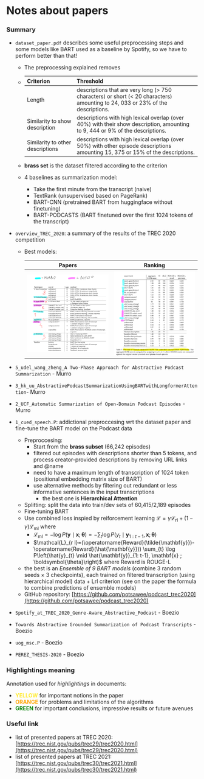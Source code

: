 # Notes about papers

### Summary

- `dataset_paper.pdf` describes some useful preprocessing steps and some models like BART used as a baseline by Spotify, so we have to perform better than that!

    - The preprocessing explained removes

    - | Criterion                        | Threshold                                                    |
        | -------------------------------- | ------------------------------------------------------------ |
        | Length                           | descriptions that are very long (> 750 characters) or short (< 20 characters) amounting to 24, 033 or 23% of the descriptions. |
        | Similarity to show description   | descriptions with high lexical overlap (over 40%) with their show description, amounting to 9, 444 or 9% of the descriptions. |
        | Similarity to other descriptions | descriptions with high lexical overlap (over 50%) with other episode descriptions amounting 15, 375 or 15% of the descriptions. |

    - **brass set** is the dataset filtered according to the criterion

    - 4 baselines as summarization model: 

        - Take the first minute from the transcript (naive)
        - TextRank (unsupervised based on PageRank)
        - BART-CNN (pretrained BART from huggingface without finetuning)
        - BART-PODCASTS (BART finetuned over the first 1024 tokens of the transcript)

- `overview_TREC_2020`: a summary of the results of the TREC 2020 competition
    - Best models:
    
      |        Papers         |       Ranking       |
      | :-------------------: | :-----------------: |
      | ![](./img/papers.png) | ![](./img/rank.png) |
    
- `5_udel_wang_zheng_A Two-Phase Approach for Abstractive Podcast Summarization` - Murro

- `3_hk_uu_AbstractivePodcastSummarizationUsingBARTwithLongformerAttention`- Murro

- `2_UCF_Automatic Summarization of Open-Domain Podcast Episodes` - Murro

- `1_cued_speech.P`: addictional preproccesing wrt the dataset paper and fine-tune the BART model on the Podcast data
    - Preproccesing:
        - Start from the **brass subset** (66,242 episodes)
        - filtered out episodes with descriptions shorter than 5 tokens, and process creator-provided descriptions by removing URL links and @name
        - need to have a maximum length of transcription of 1024 token (positional embedding matrix size of BART)
        - use alternative methods by filtering out redundant or less informative sentences in the input transcriptions
            - the best one is **Hierarchical Attention**
    - Splitting: split the data into train/dev sets of 60,415/2,189 episodes
    - Fine-tuning BART
    - Use combined loss inspied by reiforcement learning $\mathcal{L}=\gamma \mathcal{L}_{\mathrm{rl}}+(1-\gamma) \mathcal{L}_{\mathrm{ml}}$ where
        - $\mathcal{L}_{\mathrm{ml}}=-\log P(\mathbf{y} \mid \mathbf{x} ; \boldsymbol{\theta})=-\sum_{t} \log P\left(y_{t} \mid \mathbf{y}_{1: t-1}, \mathbf{x} ; \boldsymbol{\theta}\right)$
        - $\mathcal{L}_{r l}=(\operatorname{Reward}(\tilde{\mathbf{y}})-\operatorname{Reward}(\hat{\mathbf{y}})) \sum_{t} \log P\left(\hat{y}_{t} \mid \hat{\mathbf{y}}_{1: t-1}, \mathbf{x} ; \boldsymbol{\theta}\right)$ where Reward is ROUGE-L
    - the best is an *Ensemble of 9 BART models* (combine 3 random seeds × 3 checkpoints), each trained on filtered transcription (using hierarchical model) data + Lrl criterion (see on the paper the formula to combine predictions of ensemble models)
    - GitHub repository: [https://github.com/potsawee/podcast_trec2020](https://github.com/potsawee/podcast_trec2020)
- `Spotify_at_TREC_2020_Genre-Aware_Abstractive_Podcast` - Boezio

- `Towards Abstractive Grounded Summarization of Podcast Transcripts` - Boezio

- `uog_msc.P` - Boezio

- `PEREZ_THESIS-2020` - Boezio




### Highlightings meaning

Annotation used for *highlightings* in documents:

- <font color='FFEB33'>**YELLOW**</font> for important notions in the paper
- <font color='orange'>**ORANGE**</font> for problems and limitations of the algorithms
- <font color='green'>**GREEN**</font> for important conclusions, impressive results or future avenues

### Useful link
- list of presented papers at TREC 2020: [https://trec.nist.gov/pubs/trec29/trec2020.html](https://trec.nist.gov/pubs/trec29/trec2020.html)
- list of presented papers at TREC 2021: [https://trec.nist.gov/pubs/trec30/trec2021.html](https://trec.nist.gov/pubs/trec30/trec2021.html)
